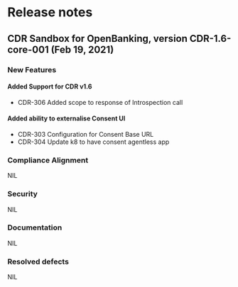 # Release notes

## CDR Sandbox for OpenBanking, version CDR-1.6-core-001 (Feb 19, 2021)

### New Features

#### Added Support for CDR v1.6
- CDR-306 Added scope to response of Introspection call

#### Added ability to externalise Consent UI
- CDR-303 Configuration for Consent Base URL
- CDR-304 Update k8 to have consent agentless app

### Compliance Alignment
NIL

### Security
NIL

### Documentation
NIL

### Resolved defects
NIL

